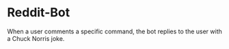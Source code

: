 # Reddit-Bot
When a user comments a specific command, the bot replies to the user with a Chuck Norris joke.
